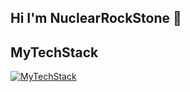 ## Hi I'm NuclearRockStone 👋
## MyTechStack
[![MyTechStack](https://skillicons.dev/icons?i=python,vscode,html,css,notion,markdown&theme=light)](https://github.com/nuclearrockstone)
<!--
**nuclearrockstone/nuclearrockstone** is a ✨ _special_ ✨ repository because its `README.md` (this file) appears on your GitHub profile.

Here are some ideas to get you started:

- 🔭 I’m currently working on ...
- 🌱 I’m currently learning ...
- 👯 I’m looking to collaborate on ...
- 🤔 I’m looking for help with ...
- 💬 Ask me about ...
- 📫 How to reach me: ...
- 😄 Pronouns: ...
- ⚡ Fun fact: ...
- ![Static Badge](https://img.shields.io/badge/python-blue?style=for-the-badge&logo=python&logoColor=white) ![Static Badge](https://img.shields.io/badge/HTML5-orange?style=for-the-badge&logo=HTML5&logoColor=white) ![Static Badge](https://img.shields.io/badge/CSS3-%234da1e0?style=for-the-badge&logo=CSS3&logoColor=whilte) ![Static Badge](https://img.shields.io/badge/Notion-black?style=for-the-badge&logo=Notion&logoColor=whilte)
-->
